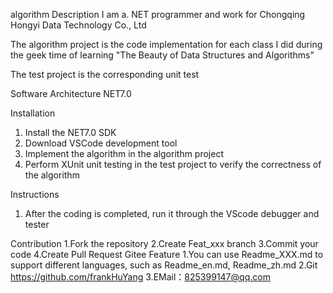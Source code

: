 algorithm
Description
I am a. NET programmer and work for Chongqing Hongyi Data Technology Co., Ltd

The algorithm project is the code implementation for each class I did during the geek time of learning "The Beauty of Data Structures and Algorithms"

The test project is the corresponding unit test

Software Architecture
NET7.0

Installation
1. Install the NET7.0 SDK
2. Download VSCode development tool
3. Implement the algorithm in the algorithm project
4. Perform XUnit unit testing in the test project to verify the correctness of the algorithm

Instructions
1. After the coding is completed, run it through the VScode debugger and tester

Contribution
1.Fork the repository
2.Create Feat_xxx branch
3.Commit your code
4.Create Pull Request
Gitee Feature
1.You can use Readme_XXX.md to support different languages, such as Readme_en.md, Readme_zh.md
2.Git https://github.com/frankHuYang
3.EMail：825399147@qq.com